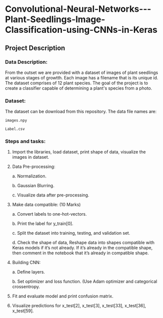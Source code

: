 # Convolutional-Neural-Networks---Plant-Seedlings-Image-Classification-using-CNNs-in-Keras

## Project Description

### Data Description:

From the outset we are provided with a dataset of images of plant seedlings at various stages of growtth. Each image has a filename that is its
unique id. The dataset comprises of 12 plant species. The goal of the project is to create a classifier capable of determining a plant's
species from a photo.

### Dataset:

The dataset can be download from this repository.
The data file names are:

    images.npy

    Label.csv

### Steps and tasks:

1. Import the libraries, load dataset, print shape of data, visualize the images in dataset. 

2. Data Pre-processing:

    a. Normalization.

    b. Gaussian Blurring.
  
    c. Visualize data after pre-processing.
  
3. Make data compatible: (10 Marks)

    a. Convert labels to one-hot-vectors.

    b. Print the label for y_train[0].

    c. Split the dataset into training, testing, and validation set.

    d. Check the shape of data, Reshape data into shapes compatible with Keras models if it’s not already. If it’s
       already in the compatible shape, then comment in the notebook that it’s already in compatible shape.
     
4. Building CNN:

    a. Define layers.

    b. Set optimizer and loss function. (Use Adam optimizer and categorical crossentropy.
  
5. Fit and evaluate model and print confusion matrix.

6. Visualize predictions for x_test[2], x_test[3], x_test[33], x_test[36], x_test[59].

